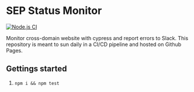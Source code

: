 # SEP Status Monitor

[![Node.js CI](https://github.com/geoimpact/sep-status/actions/workflows/node.js.yml/badge.svg?branch=master)](https://github.com/geoimpact/sep-status/actions/workflows/node.js.yml)

Monitor cross-domain website with cypress and report errors to Slack.
This repository is meant to sun daily in a CI/CD pipeline and hosted on Github Pages.

## Gettings started
1. ``npm i && npm test``
